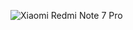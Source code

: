 ![Xiaomi Redmi Note 7 Pro](https://github.com/Dyneteve/los_device_xiaomi_violet/raw/master/device_tree_link.jpg)